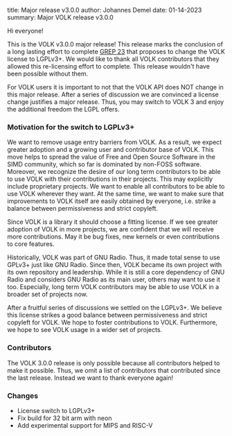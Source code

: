 title: Major release v3.0.0
author: Johannes Demel
date: 01-14-2023
summary: Major VOLK release v3.0.0

Hi everyone!

This is the VOLK v3.0.0 major release! This release marks the conclusion of a long lasting effort to complete [GREP 23](https://github.com/gnuradio/greps/blob/main/grep-0023-relicense-volk.md) that proposes to change the VOLK license to LGPLv3+. We would like to thank all VOLK contributors that they allowed this re-licensing effort to complete. This release wouldn't have been possible without them.

For VOLK users it is important to not that the VOLK API does NOT change in this major release. After a series of discussion we are convinced a license change justifies a major release. Thus, you may switch to VOLK 3 and enjoy the additional freedom the LGPL offers.

### Motivation for the switch to LGPLv3+

We want to remove usage entry barriers from VOLK. As a result, we expect greater adoption and a growing user and contributor base of VOLK. This move helps to spread the value of Free and Open Source Software in the SIMD community, which so far is dominated by non-FOSS software. Moreover, we recognize the desire of our long term contributors to be able to use VOLK with their contributions in their projects. This may explicitly include proprietary projects. We want to enable all contributors to be able to use VOLK wherever they want. At the same time, we want to make sure that improvements to VOLK itself are easily obtained by everyone, i.e. strike a balance between permissiveness and strict copyleft.

Since VOLK is a library it should choose a fitting license. If we see greater adoption of VOLK in more projects, we are confident that we will receive more contributions. May it be bug fixes, new kernels or even contributions to core features.

Historically, VOLK was part of GNU Radio. Thus, it made total sense to use GPLv3+ just like GNU Radio. Since then, VOLK became its own project with its own repository and leadership. While it is still a core dependency of GNU Radio and considers GNU Radio as its main user, others may want to use it too. Especially, long term VOLK contributors may be able to use VOLK in a broader set of projects now.

After a fruitful series of discussions we settled on the LGPLv3+. We believe this license strikes a good balance between permissiveness and strict copyleft for VOLK. We hope to foster contributions to VOLK. Furthermore, we hope to see VOLK usage in a wider set of projects.

### Contributors

The VOLK 3.0.0 release is only possible because all contributors helped to make it possible. Thus, we omit a list of contributors that contributed since the last release.
Instead we want to thank everyone again!

### Changes

* License switch to LGPLv3+
* Fix build for 32 bit arm with neon
* Add experimental support for MIPS and RISC-V
